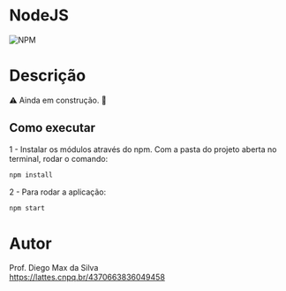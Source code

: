 # NodeJS
![NPM](https://img.shields.io/npm/l/react)
# Descrição

:warning: Ainda em construção. :construction:




## Como executar

1 - Instalar os módulos através do npm. Com a pasta do projeto aberta no terminal, rodar o comando:
```bash
npm install

```

2 - Para rodar a aplicação:
```bash
npm start

```




# Autor

Prof. Diego Max da Silva<br>
https://lattes.cnpq.br/4370663836049458
